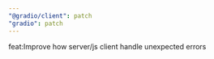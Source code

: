 ```yaml
---
"@gradio/client": patch
"gradio": patch
---
```


feat:Improve how server/js client handle unexpected errors
